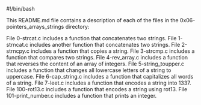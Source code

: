 #!/bin/bash

This README.md file contains a description of each of the files in the 0x06-pointers_arrays_strings directory:

File 0-strcat.c includes a function that concatenates two strings.
File 1-strncat.c includes another function that concatenates two strings.
File 2-strncpy.c includes a function that copies a string.
File 3-strcmp.c includes a function that compares two strings.
File 4-rev_array.c includes a function that reverses the content of an array of integers.
File 5-string_toupper.c includes a function that changes all lowercase letters of a string to uppercase.
File 6-cap_string.c includes a function that capitalizes all words of a string.
File 7-leet.c includes a function that encodes a string into 1337.
File 100-rot13.c includes a function that encodes a string using rot13.
File 101-print_number.c includes a function that prints an integer.
